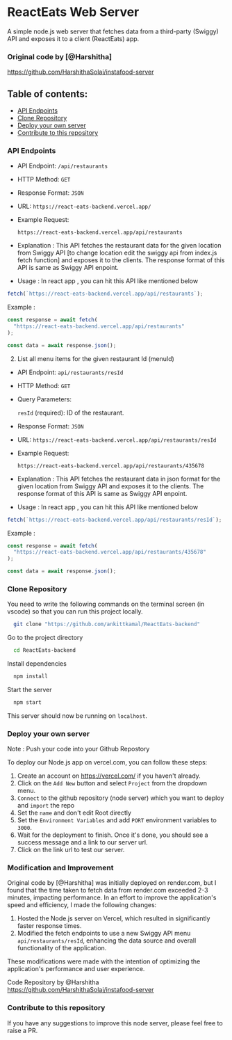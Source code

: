 # ReactEats Web Server

A simple node.js web server that fetches data from a third-party (Swiggy) API and exposes it to a client (ReactEats) app.

### Original code by [@Harshitha]

https://github.com/HarshithaSolai/instafood-server

## Table of contents:

- [API Endpoints](#api-endpoints)
- [Clone Repository](#clone-repository)
- [Deploy your own server](#deploy-your-own-server)
- [Contribute to this repository](#contribute-to-this-repository)

### API Endpoints

- API Endpoint: `/api/restaurants`

- HTTP Method: `GET`

- Response Format: `JSON`

- URL: `https://react-eats-backend.vercel.app/`

- Example Request:

  `https://react-eats-backend.vercel.app/api/restaurants`

- Explanation : This API fetches the restaurant data for the given location from Swiggy API [to change location edit the swiggy api from index.js fetch function] and exposes it to the clients. The response format of this API is same as Swiggy API enpoint.

- Usage : In react app , you can hit this API like mentioned below

```javascript
fetch(`https://react-eats-backend.vercel.app/api/restaurants`);
```

Example :

```javascript
const response = await fetch(
  "https://react-eats-backend.vercel.app/api/restaurants"
);

const data = await response.json();
```

2. List all menu items for the given restaurant Id (menuId)

- API Endpoint: `api/restaurants/resId`

- HTTP Method: `GET`

- Query Parameters:

  `resId` (required): ID of the restaurant.

- Response Format: `JSON`

- URL: `https://react-eats-backend.vercel.app/api/restaurants/resId`

- Example Request:

  `https://react-eats-backend.vercel.app/api/restaurants/435678`

- Explanation : This API fetches the restaurant data in json format for the given location from Swiggy API and exposes it to the clients. The response format of this API is same as Swiggy API enpoint.

- Usage : In react app , you can hit this API like mentioned below

```javascript
fetch(`https://react-eats-backend.vercel.app/api/restaurants/resId`);
```

Example :

```javascript
const response = await fetch(
  "https://react-eats-backend.vercel.app/api/restaurants/435678"
);

const data = await response.json();
```

### Clone Repository

You need to write the following commands on the terminal screen (in vscode) so that you can run this project locally.

```bash
  git clone "https://github.com/ankittkamal/ReactEats-backend"
```

Go to the project directory

```bash
  cd ReactEats-backend
```

Install dependencies

```bash
  npm install
```

Start the server

```bash
  npm start
```

This server should now be running on `localhost`.

### Deploy your own server

Note : Push your code into your Github Repostory

To deploy our Node.js app on vercel.com, you can follow these steps:

1. Create an account on https://vercel.com/ if you haven't already.
2. Click on the `Add New` button and select `Project` from the dropdown menu.
3. `Connect` to the github repository (node server) which you want to deploy and `import` the repo
4. Set the `name` and don't edit Root directly
5. Set the `Environment Variables` and add `PORT` environment variables to `3000`.
6. Wait for the deployment to finish. Once it's done, you should see a success message and a link to our server url.
7. Click on the link url to test our server.

### Modification and Improvement

Original code by [@Harshitha] was initially deployed on render.com, but I found that the time taken to fetch data from render.com exceeded 2-3 minutes, impacting performance. In an effort to improve the application's speed and efficiency, I made the following changes:

1. Hosted the Node.js server on Vercel, which resulted in significantly faster response times.
2. Modified the fetch endpoints to use a new Swiggy API menu `api/restaurants/resId`, enhancing the data source and overall functionality of the application.

These modifications were made with the intention of optimizing the application's performance and user experience.

Code Repository by @Harshitha https://github.com/HarshithaSolai/instafood-server

### Contribute to this repository

If you have any suggestions to improve this node server, please feel free to raise a PR.
